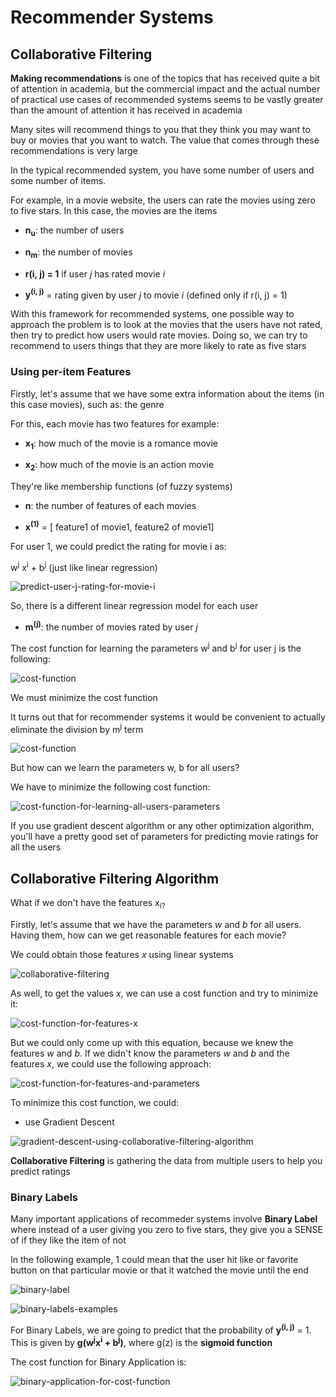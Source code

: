 # Recommender Systems

## Collaborative Filtering

**Making recommendations** is one of the topics that has received quite a bit of attention in academia, but the commercial impact and the actual number of practical use cases of recommended systems seems to be vastly greater than the amount of attention it has received in academia

Many sites will recommend things to you that they think you may want to buy or movies that you want to watch. The value that comes through these recommendations is very large

In the typical recommended system, you have some number of users and some number of items.

For example, in a movie website, the users can rate the movies using zero to five stars. In this case, the movies are the items

* **n<sub>u</sub>**: the number of users

* **n<sub>m</sub>**: the number of movies

* **r(i, j) = 1** if user *j* has rated movie *i*

* **y<sup>(i, j)</sup>** = rating given by user *j* to movie *i* (defined only if r(i, j) = 1)

With this framework for recommended systems, one possible way to approach the problem is to look at the movies that the users have not rated, then try to predict how users would rate movies. Doing so, we can try to recommend to users things that they are more likely to rate as five stars

### Using per-item Features

Firstly, let's assume that we have some extra information about the items (in this case movies), such as: the genre

For this, each movie has two features for example:

* **x<sub>1</sub>**: how much of the movie is a romance movie

* **x<sub>2</sub>**: how much of the movie is an action movie

They're like membership functions (of fuzzy systems)

* **n**: the number of features of each movies

* **x<sup>(1)</sup>** = [ feature1 of movie1, feature2 of movie1]

For user 1, we could predict the rating for movie i as: 

w<sup>j</sup> x<sup>i</sup> + b<sup>j</sup> (just like linear regression)

![predict-user-j-rating-for-movie-i](/assets/module2/predict-user-j-rating-for-movie-i.png)

So, there is a different linear regression model for each user

* **m<sup>(j)</sup>**: the number of movies rated by user *j*

The cost function for learning the parameters w<sup>j</sup> and b<sup>j</sup> for user j is the following:

![cost-function](/assets/module2/cost-function1.png)

We must minimize the cost function

It turns out that for recommender systems it would be convenient to actually eliminate the division by m<sup>j</sup> term

![cost-function](/assets/module2/cost-function2.png)

But how can we learn the parameters w, b for all users?

We have to minimize the following cost function:

![cost-function-for-learning-all-users-parameters](/assets/module2/cost-function3.png)

If you use gradient descent algorithm or any other optimization algorithm, you'll have a pretty good set of parameters for predicting movie ratings for all the users

## Collaborative Filtering Algorithm

What if we don't have the features x<sub>i</sup>?

Firstly, let's assume that we have the parameters *w* and *b* for all users. Having them, how can we get reasonable features for each movie?

We could obtain those features *x* using linear systems

![collaborative-filtering](/assets/module2/collaborative-filtering1.png)

As well, to get the values *x*, we can use a cost function and try to minimize it:

![cost-function-for-features-x](/assets/module2/cost-function-features-x.png)

But we could only come up with this equation, because we knew the features *w* and *b*. If we didn't know the parameters *w* and *b* and the features *x*, we could use the following approach:

![cost-function-for-features-and-parameters](/assets/module2/cost-function-features-parameters.png)

To minimize this cost function, we could:

* use Gradient Descent

![gradient-descent-using-collaborative-filtering-algorithm](/assets/module2/gradient-descent-collaborative-filtering-algorithm.png)

**Collaborative Filtering** is gathering the data from multiple users to help you predict ratings

### Binary Labels

Many important applications of recommeder systems involve **Binary Label** where instead of a user giving you zero to five stars, they give you a SENSE of if they like the item of not

In the following example, 1 could mean that the user hit like or favorite button on that particular movie or that it watched the movie until the end

![binary-label](/assets/module2/binary-labels-1.png)

![binary-labels-examples](/assets/module2/binary-labels-examples.png)

For Binary Labels, we are going to predict that the probability of **y<sup>(i, j)</sup>** = 1. This is given by **g(w<sup>j</sup>x<sup>i</sup> + b<sup>j</sup>)**, where g(z) is the **sigmoid function**

The cost function for Binary Application is:

![binary-application-for-cost-function](/assets/module2/binary-application-cost-function.png)
